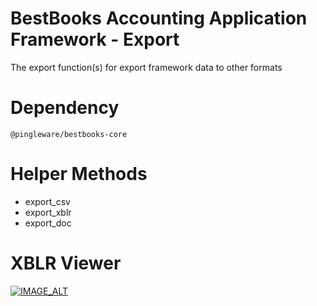 # BestBooks Accounting Application Framework - Export

The export function(s) for export framework data to other formats

# Dependency

    @pingleware/bestbooks-core

# Helper Methods

* export_csv
* export_xblr
* export_doc

# XBLR Viewer

[![IMAGE_ALT](http://i3.ytimg.com/vi/zTyhOvE79DQ/hqdefault.jpg)](https://www.youtube.com/watch?v=zTyhOvE79DQ)

